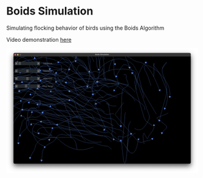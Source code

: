 # Boids Simulation

Simulating flocking behavior of birds using the Boids Algorithm

Video demonstration [here](https://www.youtube.com/watch?v=zZ3n-WtWS0M)

![sim](sim.png)
